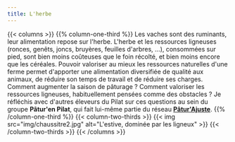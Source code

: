 ```yaml
---
title: L'herbe
---
```


{{< columns >}}
{{% column-one-third %}}
Les vaches sont des ruminants, leur alimentation repose sur l'herbe. L'herbe et
les ressources ligneuses (ronces, genêts, joncs, bruyères, feuilles d'arbres,
…), consommées sur pied, sont bien moins coûteuses que le foin récolté, et bien
moins encore que les céréales. Pouvoir valoriser au mieux les ressources
naturelles d'une ferme permet d'apporter une alimentation diversifiée de
qualité aux animaux, de réduire son temps de travail et de réduire ses charges.
Comment augmenter la saison de pâturage ? Comment valoriser les ressources
ligneuses, habituellement pensées comme des obstacles ? Je réfléchis avec
d'autres éleveurs du Pilat sur ces questions au sein du groupe **Pâtur'en
Pilat**, qui fait lui-même partie du réseau
**[Pâtur'Ajuste](http://www.paturajuste.fr/)**.
{{% /column-one-third %}}
{{< column-two-thirds >}}
{{< img src="img/chaussitre2.jpg" alt="L'estive, dominée par les ligneux" >}}
{{< /column-two-thirds >}}
{{< /columns >}}
